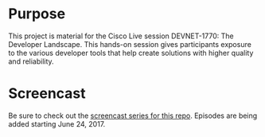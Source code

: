 # Purpose

This project is material for the Cisco Live session DEVNET-1770: The Developer Landscape.  This hands-on session gives participants exposure to the various developer tools that help create solutions with higher quality and reliability.

# Screencast

Be sure to check out the [screencast series for this repo](https://youtu.be/2aWmqNzQHzg?list=PL2k86RlAekM-C2stjJKjiNhjtAKIGq4ED). Episodes are being added starting June 24, 2017.
